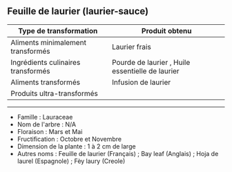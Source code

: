 ## Feuille de laurier (laurier-sauce)

| **Type de transformation**         | **Produit obtenu**                               |
| ---------------------------------- | ------------------------------------------------ |
| Aliments minimalement transformés  | Laurier frais                                    |
| Ingrédients culinaires transformés | Pourde de laurier , Huile essentielle de laurier |
| Aliments transformés               | Infusion de laurier                              |
| Produits ultra-transformés         |                                                  |

---

- Famille : Lauraceae
- Nom de l'arbre : N/A
- Floraison : Mars et Mai
- Fructification : Octobre et Novembre
- Dimension de la plante : 1 à 2 cm de large
- Autres noms : Feuille de laurier (Français) ; Bay leaf (Anglais) ; Hoja de laurel (Espagnole) ; Fèy laury (Creole)
